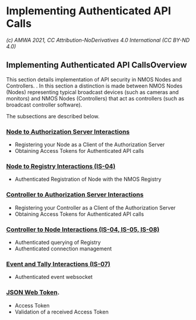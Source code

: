 
# Implementing Authenticated API Calls
_(c) AMWA 2021, CC Attribution-NoDerivatives 4.0 International (CC BY-ND 4.0)_

## Implementing Authenticated API CallsOverview
This section details implementation of API security in NMOS Nodes and Controllers.  .  In this section a distinction is made between NMOS Nodes (Nodes) representing typical broadcast devices (such as cameras and monitors) and NMOS Nodes (Controllers) that act as controllers (such as broadcast controller software).

The  subsections are described below.

### [Node to Authorization Server Interactions](3.1.%20Node%20to%20Authorization%20Server%20Interactions.md)
- Registering your Node as a Client of the Authorization Server
- Obtaining Access Tokens for Authenticated API calls 

### [Node to Registry Interactions (IS-04)](3.2.%20Node%20to%20Registry%20Interactions%20(IS-04).md)
- Authenticated Registration of Node with the NMOS Registry

### [Controller to Authorization Server Interactions](3.3.%20Controller%20to%20Authorization%20Server%20Interactions.md)
- Registering your Controller as a Client of the Authorization Server
- Obtaining Access Tokens for Authenticated API calls 

### [Controller to Node Interactions (IS-04, IS-05, IS-08)](3.4.%20Controller%20to%20Node%20Interactions%20(IS-04,%20IS-05,%20IS-08).md)
- Authenticated querying of Registry
- Authenticated connection management

### [Event and Tally Interactions (IS-07)](3.5.%20Event%20and%20Tally%20Interactions%20(IS-07).md)
- Authenticated event websocket 

### [JSON Web Token](3.6.%20JSON%20Web%20Token.md).
- Access Token
- Validation of a received Access Token

<!--stackedit_data:
eyJoaXN0b3J5IjpbLTE2MzA2NDg4ODBdfQ==
-->